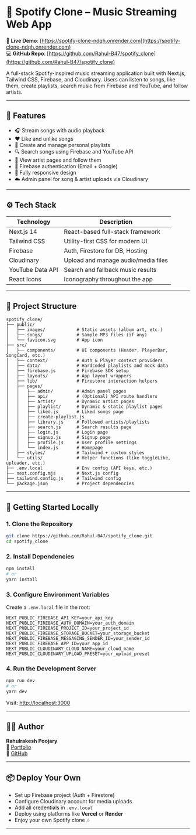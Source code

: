 # 🎵 Spotify Clone – Music Streaming Web App

🔗 **Live Demo**: [https://spotify-clone-ndqh.onrender.com](https://spotify-clone-ndqh.onrender.com)  
💻 **GitHub Repo**: [https://github.com/Rahul-B47/spotify_clone](https://github.com/Rahul-B47/spotify_clone)

A full-stack Spotify-inspired music streaming application built with Next.js, Tailwind CSS, Firebase, and Cloudinary. Users can listen to songs, like them, create playlists, search music from Firebase and YouTube, and follow artists.

---

## 🧩 Features

- 🎧 Stream songs with audio playback
- ❤️ Like and unlike songs
- 📝 Create and manage personal playlists
- 🔍 Search songs using Firebase and YouTube API
- 👤 View artist pages and follow them
- 🔐 Firebase authentication (Email + Google)
- 📱 Fully responsive design
- ☁️ Admin panel for song & artist uploads via Cloudinary

---

## ⚙️ Tech Stack

| Technology        | Description                            |
|-------------------|----------------------------------------|
| Next.js 14        | React-based full-stack framework        |
| Tailwind CSS      | Utility-first CSS for modern UI         |
| Firebase          | Auth, Firestore for DB, Hosting         |
| Cloudinary        | Upload and manage audio/media files     |
| YouTube Data API  | Search and fallback music results       |
| React Icons       | Iconography throughout the app          |

---

## 📁 Project Structure

```
spotify_clone/
├── public/
│   ├── images/            # Static assets (album art, etc.)
│   ├── songs/             # Sample MP3 files (if any)
│   └── favicon.svg        # App icon
├── src/
│   ├── components/        # UI components (Header, PlayerBar, SongCard, etc.)
│   ├── context/           # Auth & Player context providers
│   ├── data/              # Hardcoded playlists and mock data
│   ├── firebase.js        # Firebase SDK setup
│   ├── layouts/           # App layout wrappers
│   ├── lib/               # Firestore interaction helpers
│   ├── pages/
│   │   ├── admin/         # Admin panel pages
│   │   ├── api/           # (Optional) API route handlers
│   │   ├── artist/        # Dynamic artist pages
│   │   ├── playlist/      # Dynamic & static playlist pages
│   │   ├── liked.js       # Liked songs page
│   │   ├── create-playlist.js
│   │   ├── library.js     # Followed artists/playlists
│   │   ├── search.js      # Search results page
│   │   ├── login.js       # Login page
│   │   ├── signup.js      # Signup page
│   │   ├── profile.js     # User profile settings
│   │   └── index.js       # Homepage
│   ├── styles/            # Tailwind + custom styles
│   └── utils/             # Helper functions (like toggleLike, uploader, etc.)
├── .env.local             # Env config (API keys, etc.)
├── next.config.mjs        # Next.js config
├── tailwind.config.js     # Tailwind config
└── package.json           # Project dependencies
```

---

## 🚀 Getting Started Locally

### 1. Clone the Repository

```bash
git clone https://github.com/Rahul-B47/spotify_clone.git
cd spotify_clone
```

### 2. Install Dependencies

```bash
npm install
# or
yarn install
```

### 3. Configure Environment Variables

Create a `.env.local` file in the root:

```env
NEXT_PUBLIC_FIREBASE_API_KEY=your_api_key
NEXT_PUBLIC_FIREBASE_AUTH_DOMAIN=your_auth_domain
NEXT_PUBLIC_FIREBASE_PROJECT_ID=your_project_id
NEXT_PUBLIC_FIREBASE_STORAGE_BUCKET=your_storage_bucket
NEXT_PUBLIC_FIREBASE_MESSAGING_SENDER_ID=your_sender_id
NEXT_PUBLIC_FIREBASE_APP_ID=your_app_id
NEXT_PUBLIC_CLOUDINARY_CLOUD_NAME=your_cloud_name
NEXT_PUBLIC_CLOUDINARY_UPLOAD_PRESET=your_upload_preset
```

### 4. Run the Development Server

```bash
npm run dev
# or
yarn dev
```

Visit: [http://localhost:3000](http://localhost:3000)

---

## 👨‍💻 Author

**Rahulrakesh Poojary**  
🔗 [Portfolio](https://rahulrakeshpoojary.vercel.app)  
🐙 [GitHub](https://github.com/Rahul-B47)

---

## 📦 Deploy Your Own

- Set up Firebase project (Auth + Firestore)
- Configure Cloudinary account for media uploads
- Add all credentials in `.env.local`
- Deploy using platforms like **Vercel** or **Render**
- Enjoy your own Spotify clone 🎶

---
